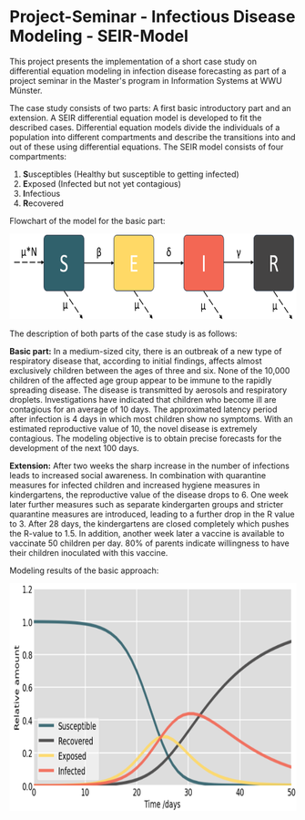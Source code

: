 # Project-Seminar - Infectious Disease Modeling - SEIR-Model
This project presents the implementation of a short case study on differential equation modeling in infection disease forecasting as part of a project seminar in the Master's program in Information Systems at WWU Münster.

The case study consists of two parts: A first basic introductory part and an extension. A SEIR differential equation model is developed to fit the described cases. Differential equation models divide the individuals of a population into different compartments and describe the transitions into and out of these using differential equations. The SEIR model consists of four compartments:
<ol>
  <li><strong>S</strong>usceptibles (Healthy but susceptible to getting infected)</li>
<li><strong>E</strong>xposed (Infected but not yet contagious)</li>
<li><strong>I</strong>nfectious</li>
<li><strong>R</strong>ecovered</li>
</ol> 

Flowchart of the model for the basic part:

<img src="https://raw.githubusercontent.com/lukasheide/Project-Seminar---Seminar-Thesis---SIR-Model/main/Assets/Images/SEIR%20Model%20Flowchart.PNG?raw=true" width="700" height="150" />

The description of both parts of the case study is as follows:

**Basic part:**
In a medium-sized city, there is an outbreak of a new type of respiratory disease that, according to initial findings, affects almost exclusively children between the ages of three and six. None of the 10,000 children of the affected age group appear to be immune to the rapidly spreading disease. The disease is transmitted by aerosols and respiratory droplets. Investigations have indicated that children who become ill are contagious for an average of 10 days. The approximated latency period after infection is 4 days in which most children show no symptoms. With an estimated reproductive value of 10, the novel disease is extremely contagious. The modeling objective is to obtain precise forecasts for the development of the next 100 days. 

**Extension:**
After two weeks the sharp increase in the number of infections leads to increased social awareness. In combination with quarantine measures for infected children and increased hygiene measures in kindergartens, the reproductive value of the disease drops to 6.
One week later further measures such as separate kindergarten groups and stricter quarantine measures are introduced, leading to a further drop in the R value to 3. After 28 days, the kindergartens are closed completely which pushes the R-value to 1.5. In addition, another week later a vaccine is available to vaccinate 50 children per day. 80% of parents indicate willingness to have their children inoculated with this vaccine. 


Modeling results of the basic approach:

<img src="https://raw.githubusercontent.com/lukasheide/Project-Seminar---Seminar-Thesis---SIR-Model/main/Assets/Images/SEIR%20Model%201%20-%20Results.PNG?raw=true" width="750" height="400" />
